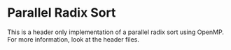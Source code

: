 # Parallel Radix Sort
This is a header only implementation of a parallel radix sort using OpenMP. For more information, look at the header files. 

